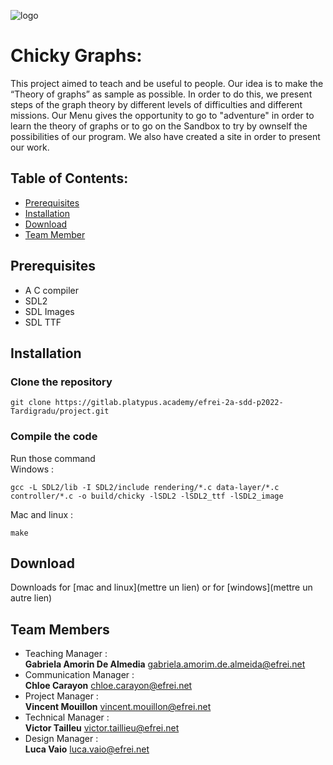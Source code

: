 ![logo](https://gitlab.platypus.academy/efrei-2a-sdd-p2022-Tardigradu/project/raw/master/data/Website/Chicky%20Graphs%20WEB/LOGOFOND.png)
# Chicky Graphs:
This project aimed to teach and be useful to people. Our idea is to make the “Theory of graphs” as sample as possible.
In order to do this, we present steps of the graph theory by different levels of difficulties and different missions.
Our Menu gives the opportunity to go to "adventure" in order to learn the theory of graphs or to go on the Sandbox to try by ownself the possibilities of our program. We also have created a site in order to present our work.

## Table of Contents:
* [Prerequisites](https://gitlab.platypus.academy/efrei-2a-sdd-p2022-Tardigradu/project#prerequisites)
* [Installation](https://gitlab.platypus.academy/efrei-2a-sdd-p2022-Tardigradu/project#installation)
* [Download](https://gitlab.platypus.academy/efrei-2a-sdd-p2022-Tardigradu/project#download)
* [Team Member](https://gitlab.platypus.academy/efrei-2a-sdd-p2022-Tardigradu/project#team-members)

## Prerequisites
- A C compiler
- SDL2
- SDL Images
- SDL TTF

## Installation

### Clone the repository
```console
git clone https://gitlab.platypus.academy/efrei-2a-sdd-p2022-Tardigradu/project.git
```

### Compile the code
Run those command<br>
Windows :
```console
gcc -L SDL2/lib -I SDL2/include rendering/*.c data-layer/*.c controller/*.c -o build/chicky -lSDL2 -lSDL2_ttf -lSDL2_image
```
Mac and linux :
```console
make
```

## Download
Downloads for [mac and linux](mettre un lien) or for [windows](mettre un autre lien)

## Team Members
- Teaching Manager : <br>**Gabriela Amorin De Almedia**  <gabriela.amorim.de.almeida@efrei.net>
- Communication Manager : <br>**Chloe Carayon**  <chloe.carayon@efrei.net>
- Project Manager : <br>**Vincent Mouillon**  <vincent.mouillon@efrei.net>
- Technical Manager : <br>**Victor Tailleu**  <victor.taillieu@efrei.net>
- Design Manager : <br>**Luca Vaio**  <luca.vaio@efrei.net>

